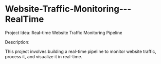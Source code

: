 # Website-Traffic-Monitoring---RealTime
Project Idea: Real-time Website Traffic Monitoring Pipeline  

Description: 

This project involves building a real-time pipeline to monitor website traffic, process it, and visualize it in real-time.
